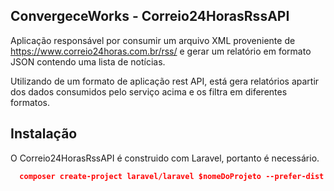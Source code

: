 ## ConvergeceWorks - Correio24HorasRssAPI

Aplicação responsável por consumir um arquivo XML proveniente de https://www.correio24horas.com.br/rss/ e gerar um relatório em formato JSON 
contendo uma lista de notícias.

Utilizando de um formato de aplicação rest API, está gera relatórios apartir dos dados consumidos pelo serviço acima e os filtra em diferentes formatos.

## Instalação

O Correio24HorasRssAPI é construido com Laravel, portanto é necessário. 

```json
  composer create-project laravel/laravel $nomeDoProjeto --prefer-dist
```
